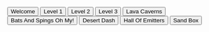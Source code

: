 <!DOCTYPE html>
<html lang="en">

<head>
    <meta charset="UTF-8">
    <meta name="viewport" content="width=device-width, initial-scale=1.0">
    <title>Platformia</title>
    <meta http-equiv="Cache-Control" content="no-store, no-cache, must-revalidate, max-age=0">
    <meta http-equiv="Pragma" content="no-cache">
    <meta http-equiv="Expires" content="0">
    <link rel="stylesheet" href="styles.css">
</head>

<body onload="selectMap('map0')">
    <div class="map-buttons">
        <button onclick="selectMap('map0', this)">Welcome</button>
        <button onclick="selectMap('map1', this)">Level 1</button>
        <button onclick="selectMap('map2', this)">Level 2</button>
        <button onclick="selectMap('map3', this)">Level 3</button>
        <button onclick="selectMap('lavaCaverns', this)">Lava Caverns</button>
        <button onclick="selectMap('batsAndSpings', this)">Bats And Spings Oh My!</button>
        <button onclick="selectMap('desertDash', this)">Desert Dash</button>
        <button onclick="selectMap('hallOfEmitters', this)">Hall Of Emitters</button>
        <button onclick="selectMap('sandBox', this)">Sand Box</button>
        <!-- Add more buttons as needed -->
    </div>
    <canvas id="gameCanvas" width="800" height="400"></canvas>
    <script type="module">
        import FireEmitter from './emitters/FireEmitter.js';
        import PortalEmitter from './emitters/portalEmitter.js';
        import ParticleEmitter from './emitters/particleEmitter.js';
        import WaterfallEmitter from './emitters/waterfallEmitter.js';
        import SnowfallEmitter from './emitters/snowfallEmitter.js';
        import MagicSpellEmitter from './emitters/magicSpellEmitter.js';
        import SpinningRope from './entities/SpinningRope.js';
        import Spikes from './entities/Spikes.js';
        import Player from './Player.js';
        import Enemy from './entities/Enemy.js';

        /* These are assigned to window top level so that they can be accessed from
          other scripts until they have all been converted to modules */

        // Emitters
        window.FireEmitter = FireEmitter;
        window.PortalEmitter = PortalEmitter;
        window.ParticleEmitter = ParticleEmitter;
        window.WaterfallEmitter = WaterfallEmitter;
        window.SnowfallEmitter = SnowfallEmitter;
        window.MagicSpellEmitter = MagicSpellEmitter;

        // Entities
        window.SpinningRope = SpinningRope;
        window.Spikes = Spikes;

        // Player
        window.Player = Player;

        // Enemy
        window.Enemy = Enemy;

        // Platform
        // window.Platform = Platform;

        // Collectible
        // window.Collectible = Collectible;
    </script>

    <script src="platform.js"></script>
    <script src="collectibles.js"></script>
    <script src="input.js"></script>
    <script src="mapManager.js"></script>
    <script src="game.js"></script>
    <script>
        async function selectMap(mapName, button) {
            console.log(`selectMap called with mapName: ${mapName}`);
            try {
                const response = await fetch(`assets/maps/${mapName}.json`);
                if (!response.ok) {
                    throw new Error(`Failed to load map: ${mapName}`);
                }
                const mapData = await response.json();
                // console.log("Map data loaded:", mapData);
                initGame(mapData);
                if (button) button.blur();
                document.getElementById('gameCanvas').focus(); // Set focus to the canvas
            } catch (error) {
                console.error(error);
            }
        }
    </script>
 </body>
</html>
